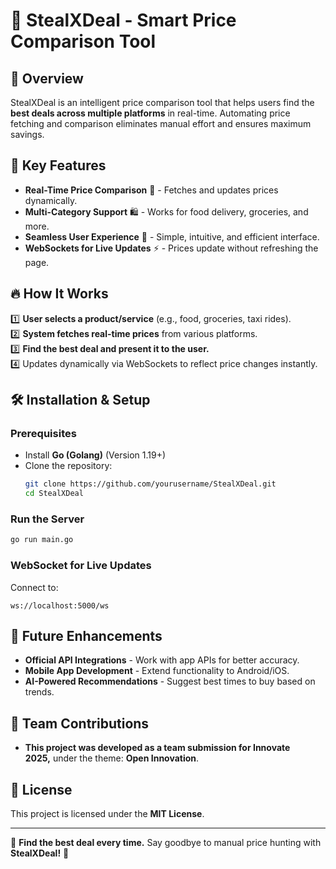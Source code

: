 # 🚀 StealXDeal - Smart Price Comparison Tool

## 📌 Overview

StealXDeal is an intelligent price comparison tool that helps users find the **best deals across multiple platforms** in real-time. Automating price fetching and comparison eliminates manual effort and ensures maximum savings.

## 🎯 Key Features

- **Real-Time Price Comparison** 🔄 - Fetches and updates prices dynamically.
- **Multi-Category Support** 🛍️ - Works for food delivery, groceries, and more.
- **Seamless User Experience** 🎨 - Simple, intuitive, and efficient interface.
- **WebSockets for Live Updates** ⚡ - Prices update without refreshing the page.

## 🔥 How It Works

1️⃣ **User selects a product/service** (e.g., food, groceries, taxi rides).\
2️⃣ **System fetches real-time prices** from various platforms.\
3️⃣ **Find the best deal and present it to the user.**\
4️⃣ Updates dynamically via WebSockets to reflect price changes instantly.

## 🛠️ Installation & Setup

### **Prerequisites**

- Install **Go (Golang)** (Version 1.19+)
- Clone the repository:
  ```sh
  git clone https://github.com/yourusername/StealXDeal.git
  cd StealXDeal
  ```

### **Run the Server**

```sh
go run main.go
```

### **WebSocket for Live Updates**

Connect to:

```
ws://localhost:5000/ws
```

## 🚀 Future Enhancements

- **Official API Integrations** - Work with app APIs for better accuracy.
- **Mobile App Development** - Extend functionality to Android/iOS.
- **AI-Powered Recommendations** - Suggest best times to buy based on trends.

## 🤝 Team Contributions

- **This project was developed as a team submission for Innovate 2025,** under the theme: **Open Innovation**.

## 📜 License

This project is licensed under the **MIT License**.

---

📢 **Find the best deal every time.** Say goodbye to manual price hunting with **StealXDeal!** 🎯

